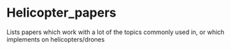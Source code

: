 # Helicopter_papers
Lists papers which work with a lot of the topics commonly used in, or which implements on helicopters/drones

